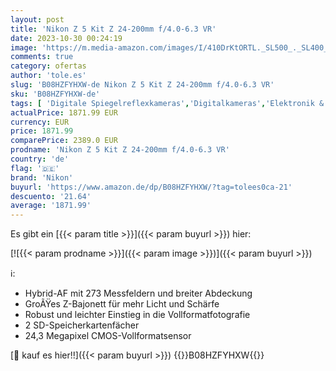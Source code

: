 ```yaml
---
layout: post
title: 'Nikon Z 5 Kit Z 24-200mm f/4.0-6.3 VR'
date: 2023-10-30 00:24:19
image: 'https://m.media-amazon.com/images/I/410DrKtORTL._SL500_._SL400_.jpg'
comments: true
category: ofertas
author: 'tole.es'
slug: 'B08HZFYHXW-de Nikon Z 5 Kit Z 24-200mm f/4.0-6.3 VR'
sku: 'B08HZFYHXW-de'
tags: [ 'Digitale Spiegelreflexkameras','Digitalkameras','Elektronik & Foto','Kamera & Foto','nikon','🇩🇪', ]
actualPrice: 1871.99 EUR
currency: EUR
price: 1871.99
comparePrice: 2389.0 EUR
prodname: 'Nikon Z 5 Kit Z 24-200mm f/4.0-6.3 VR'
country: 'de'
flag: '🇩🇪'
brand: 'Nikon'
buyurl: 'https://www.amazon.de/dp/B08HZFYHXW/?tag=tolees0ca-21'
descuento: '21.64'
average: '1871.99'
---
```


Es gibt ein [{{< param title >}}]({{< param buyurl >}}) hier:

[![{{< param prodname >}}]({{< param image >}})]({{< param buyurl >}})

ℹ️:

- Hybrid-AF mit 273 Messfeldern und breiter Abdeckung
- GroÃŸes Z-Bajonett für mehr Licht und Schärfe
- Robust und leichter Einstieg in die Vollformatfotografie
- 2 SD-Speicherkartenfächer
- 24,3 Megapixel CMOS-Vollformatsensor

[🛒 kauf es hier!!]({{< param buyurl >}})
{{<world>}}B08HZFYHXW{{</world>}}
